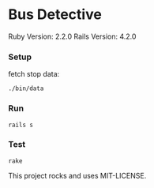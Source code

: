 # Bus Detective

Ruby Version: 2.2.0
Rails Version: 4.2.0

### Setup

fetch stop data:

    ./bin/data

### Run

    rails s

### Test

    rake

This project rocks and uses MIT-LICENSE.
